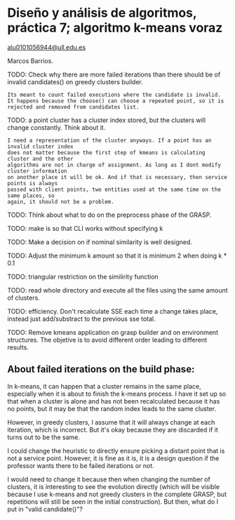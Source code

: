 # Diseño y análisis de algoritmos, práctica 7; algoritmo k-means voraz

alu0101056944@ull.edu.es

Marcos Barrios.

TODO: Check why there are more failed iterations than there should be of invalid candidates() on greedy clusters builder.

    Its meant to count failed executions where the candidate is invalid. It happens because the choose() can choose a repeated point, so it is rejected and removed from candidates list.

TODO: a point cluster has a cluster index stored, but the clusters will change constantly. Think about it.

    I need a representation of the cluster anyways. If a point has an invalid cluster index
    does not matter because the first step of kmeans is calculating cluster and the other
    algorithms are not in charge of assignment. As long as I dont modify cluster information
    on another place it will be ok. And if that is necessary, then service points is always
    passed with client points, two entities used at the same time on the same places, so
    again, it should not be a problem.

TODO: Think about what to do on the preprocess phase of the GRASP.

TODO: make is so that CLI works without specifying k

TODO: Make a decision on if nominal similarity is well designed.

TODO: Adjust the minimum k amount so that it is minimum 2 when doing k * 0.1

TODO: triangular restriction on the similirity function

TODO: read whole directory and execute all the files using the same amount of clusters.

TODO: efficiency. Don't recalculate SSE each time a change takes place, instead just add/substract to the previous sse total.

TODO: Remove kmeans application on grasp builder and on environment structures. The objetive is to avoid different order leading to different results.

## About failed iterations on the build phase:

In k-means, it can happen that a cluster remains in the same place, especially when it is about to finish the k-means process. I have it set up so that when a cluster is alone and has not been recalculated because it has no points, but it may be that the random index leads to the same cluster.

However, in greedy clusters, I assume that it will always change at each iteration, which is incorrect. But it's okay because they are discarded if it turns out to be the same.

I could change the heuristic to directly ensure picking a distant point that is not a service point. However, it is fine as it is, it is a design question if the professor wants there to be failed iterations or not.

I would need to change it because then when changing the number of clusters, it is interesting to see the evolution directly (which will be visible because I use k-means and not greedy clusters in the complete GRASP, but repetitions will still be seen in the initial construction). But then, what do I put in "valid candidate()"?